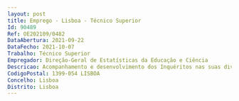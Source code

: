 ```yaml
--- 
layout: post
title: Emprego - Lisboa - Técnico Superior
Id: 90489
Ref: OE202109/0482
DataAbertura: 2021-09-22
DataFecho: 2021-10-07
Trabalho: Técnico Superior
Empregador: Direção-Geral de Estatísticas da Educação e Ciência
Descricao: Acompanhamento e desenvolvimento dos Inquéritos nas suas diversas fases   Conceção técnica e metodológica   Contacto e esclarecimento de dúvidas   Recolha e validação da informação   Construção e validação da base de dados   Apuramento dos dados   Elaboração dos relatórios e preparação da divulgação dos resultados   Compilação, apuramento e análise mais fina de dados primários.
CodigoPostal: 1399-054 LISBOA
Concelho: Lisboa
Distrito: Lisboa
--- 
```

